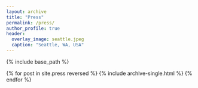 ```yaml
---
layout: archive
title: "Press"
permalink: /press/
author_profile: true
header:
  overlay_image: seattle.jpeg
  caption: "Seattle, WA, USA"
---
```


{% include base_path %}

{% for post in site.press reversed %}
  {% include archive-single.html %}
{% endfor %}
